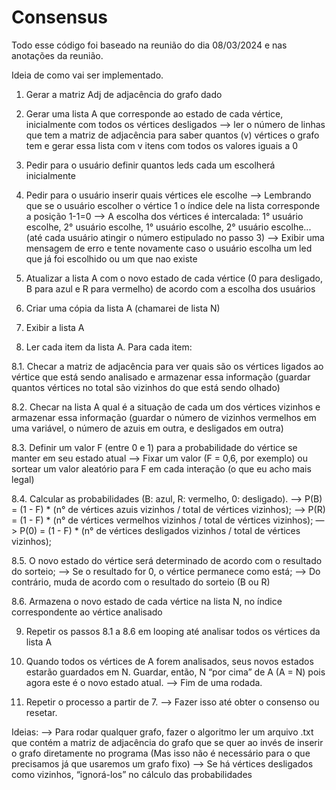 # Consensus

Todo esse código foi baseado na reunião do dia 08/03/2024 e nas anotações da reunião. 

Ideia de como vai ser implementado. 

1. Gerar a matriz Adj de adjacência do grafo dado

2. Gerar uma lista A que corresponde ao estado de cada vértice, inicialmente com todos os vértices desligados
—> ler o número de linhas que tem a matriz de adjacência para saber quantos (v) vértices o grafo tem e gerar essa lista com v itens com todos os valores iguais a 0

3. Pedir para o usuário definir quantos leds cada um escolherá inicialmente

4. Pedir para o usuário inserir quais vértices ele escolhe
—> Lembrando que se o usuário escolher o vértice 1 o índice dele na lista corresponde a posição 1-1=0
—> A escolha dos vértices é intercalada: 1° usuário escolhe, 2° usuário escolhe, 1° usuário escolhe, 2° usuário escolhe... (até cada usuário atingir o número estipulado no passo 3)
—> Exibir uma mensagem de erro e tente novamente caso o usuário escolha um led que já foi escolhido ou um que nao existe

5. Atualizar a lista A com o novo estado de cada vértice (0 para desligado, B para azul e R para vermelho) de acordo com a escolha dos usuários

6. Criar uma cópia da lista A (chamarei de lista N)

7. Exibir a lista A

8. Ler cada item da lista A. Para cada item:

8.1. Checar a matriz de adjacência para ver quais são os vértices ligados ao vértice que está sendo analisado e armazenar essa informação (guardar quantos vértices no total são vizinhos do que está sendo olhado)

8.2. Checar na lista A qual é a situação de cada um dos vértices vizinhos e armazenar essa informação (guardar o número de vizinhos vermelhos em uma variável, o número de azuis em outra, e desligados em outra)

8.3. Definir um valor F (entre 0 e 1) para a probabilidade do vértice se manter em seu estado atual
—> Fixar um valor (F = 0,6, por exemplo) ou sortear um valor aleatório para F em cada interação (o que eu acho mais legal)

8.4. Calcular as probabilidades (B: azul, R: vermelho, 0: desligado).
—> P(B) = (1 - F) * (n° de vértices azuis vizinhos / total de vértices vizinhos);
—> P(R) = (1 - F) * (n° de vértices vermelhos vizinhos / total de vértices vizinhos);
—> P(0) = (1 - F) * (n° de vértices desligados vizinhos / total de vértices vizinhos);

8.5. O novo estado do vértice será determinado de acordo com o resultado do sorteio;
—> Se o resultado for 0, o vértice permanece como está;
—> Do contrário, muda de acordo com o resultado do sorteio (B ou R)

8.6. Armazena o novo estado de cada vértice na lista N, no índice correspondente ao vértice analisado

9. Repetir os passos 8.1 a 8.6 em looping até analisar todos os vértices da lista A

10. Quando todos os vértices de A forem analisados, seus novos estados estarão guardados em N. Guardar, então, N “por cima” de A (A = N) pois agora este é o novo estado atual.
—> Fim de uma rodada.

11. Repetir o processo a partir de 7.
—> Fazer isso até obter o consenso ou resetar.


Ideias:
—> Para rodar qualquer grafo, fazer o algoritmo ler um arquivo .txt que contém a matriz de adjacência do grafo que se quer ao invés de inserir o grafo diretamente no programa (Mas isso não é necessário para o que precisamos já que usaremos um grafo fixo)
—> Se há vértices desligados como vizinhos, “ignorá-los” no cálculo das probabilidades



